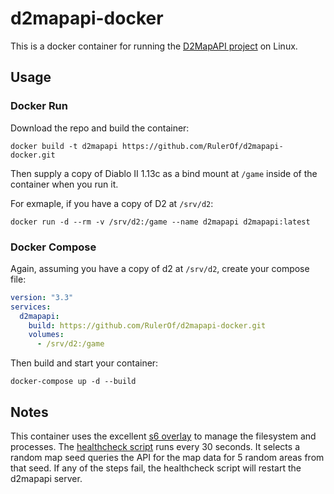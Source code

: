 # d2mapapi-docker

This is a docker container for running the [D2MapAPI project](https://github.com/jcageman/d2mapapi) on Linux.

## Usage

### Docker Run

Download the repo and build the container:
```shell
docker build -t d2mapapi https://github.com/RulerOf/d2mapapi-docker.git
```

Then supply a copy of Diablo II 1.13c as a bind mount at `/game` inside of the container when you run it.

For exmaple, if you have a copy of D2 at `/srv/d2`:

```shell
docker run -d --rm -v /srv/d2:/game --name d2mapapi d2mapapi:latest
```

### Docker Compose

Again, assuming you have a copy of d2 at `/srv/d2`, create your compose file:

```yml
version: "3.3"
services:
  d2mapapi:
    build: https://github.com/RulerOf/d2mapapi-docker.git
    volumes:
      - /srv/d2:/game
```

Then build and start your container:
```shell
docker-compose up -d --build
```

## Notes

This container uses the excellent [s6 overlay](https://github.com/just-containers/s6-overlay) to manage the filesystem and processes. The [healthcheck script](root/healthcheck.sh) runs every 30 seconds. It selects a random map seed queries the API for the map data for 5 random areas from that seed. If any of the steps fail, the healthcheck script will restart the d2mapapi server.
